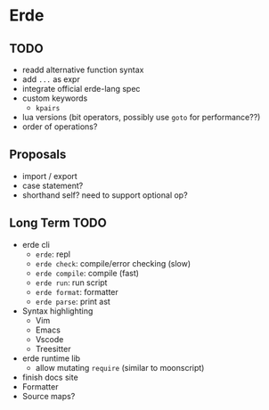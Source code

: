 # Erde

## TODO

- readd alternative function syntax
- add `...` as expr
- integrate official erde-lang spec
- custom keywords
  - `kpairs`
- lua versions (bit operators, possibly use `goto` for performance??)
- order of operations?

## Proposals

- import / export
- case statement?
- shorthand self? need to support optional op?

## Long Term TODO

- erde cli
  - `erde`: repl
  - `erde check`: compile/error checking (slow)
  - `erde compile`: compile (fast)
  - `erde run`: run script
  - `erde format`: formatter
  - `erde parse`: print ast
- Syntax highlighting
  - Vim
  - Emacs
  - Vscode
  - Treesitter
- erde runtime lib
  - allow mutating `require` (similar to moonscript)
- finish docs site
- Formatter
- Source maps?
